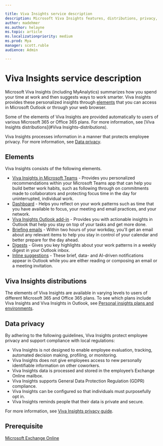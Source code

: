 ```yaml
---

title: Viva Insights service description
description: Microsoft Viva Insights features, distributions, privacy, and prerequisites
author: madehmer
ms.author: helayne
ms.topic: article
ms.localizationpriority: medium 
ms.prod: Mya
manager: scott.ruble
audience: Admin

---
```


# Viva Insights service description

Microsoft Viva Insights (including MyAnalytics) summarizes how you spend your time at work and then suggests ways to work smarter. Viva Insights provides these personalized insights through [elements](#elements) that you can access in Microsoft Outlook or through your web browser.

Some of the elements of Viva Insights are provided automatically to users of various Microsoft 365 or Office 365 plans. For more information, see [Viva Insights distributions](#Viva Insights-distributions).  

Viva Insights processes information in a manner that protects employee privacy. For more information, see [Data privacy](#data-privacy).

## Elements

Viva Insights consists of the following elements.

* [Viva Insights in Microsoft Teams](../teams/viva-insights-home.md) - Provides you personalized recommendations within your Microsoft Teams app that can help you build better work habits, such as following through on commitments made to collaborators and protecting focus time in the day for uninterrupted, individual work.
* [Dashboard](../use/dashboard-2.md) - Helps you reflect on your work patterns such as time that you have available to focus, your meeting and email practices, and your network.
* [Viva Insights Outlook add-in](../use/add-in.md) - Provides you with actionable insights in Outlook that help you stay on top of your tasks and get more done.
* [Briefing emails](../Briefing/be-overview.md) - Within two hours of your workday, you'll get an email about any relevant items to help you stay in control of your calendar and better prepare for the day ahead.
* [Digests](../use/email-digests-3.md) - Gives you key highlights about your work patterns in a weekly digest in your Outlook inbox.
* [Inline suggestions](../use/mya-notifications.md) - These brief, data- and AI-driven notifications appear in Outlook while you are either reading or composing an email or a meeting invitation.

## Viva Insights distributions

The elements of Viva Insights are available in varying levels to users of different Microsoft 365 and Office 365 plans. To see which plans include Viva Insights and Viva Insights in Outlook, see [Personal insights plans and environments](./plans-environments.md).

## Data privacy

By adhering to the following guidelines, Viva Insights protect employee privacy and support compliance with local regulations:

* Viva Insights is not designed to enable employee evaluation, tracking, automated decision making, profiling, or monitoring.
* Viva Insights does not give employees access to new personally identifiable information on other coworkers.
* Viva Insights data is processed and stored in the employee’s Exchange Online mailbox.
* Viva Insights supports General Data Protection Regulation (GDPR) compliance.
* Viva Insights can be configured so that individuals must purposefully opt in.
* Viva Insights reminds people that their data is private and secure.

For more information, see [Viva Insights privacy guide](./privacy-guide-users.md).

## Prerequisite

[Microsoft Exchange Online](/office365/servicedescriptions/exchange-online-service-description/exchange-online-service-description)
